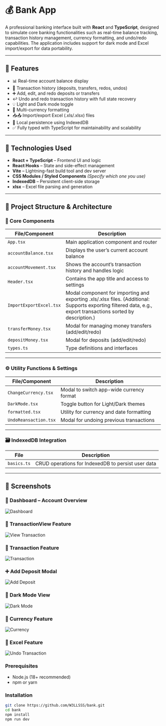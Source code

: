 # 💰 Bank App

A professional banking interface built with **React** and **TypeScript**, designed to simulate core banking functionalities such as real-time balance tracking, transaction history management, currency formatting, and undo/redo capabilities. The application includes support for dark mode and Excel import/export for data portability.

---

## 🚀 Features

- 📊 Real-time account balance display
- 🧾 Transaction history (deposits, transfers, redos, undos)
- ➕ Add, edit, and redo deposits or transfers
- ↩️ Undo and redo transaction history with full state recovery
- 💡 Light and Dark mode toggle
- 💱 Multi-currency formatting
- 📥📤 Import/export Excel (.xls/.xlsx) files
- 💾 Local persistence using IndexedDB
- ✅ Fully typed with TypeScript for maintainability and scalability

---

## 🧰 Technologies Used

- **React + TypeScript** – Frontend UI and logic
- **React Hooks** – State and side-effect management
- **Vite** – Lightning-fast build tool and dev server
- **CSS Modules / Styled Components** *(Specify which one you use)*
- **IndexedDB** – Persistent client-side storage
- **xlsx** – Excel file parsing and generation

---

## 🧱 Project Structure & Architecture

### 🔧 Core Components

| File/Component             | Description |
|---------------------------|-------------|
| `App.tsx`                 | Main application component and router |
| `accountBalance.tsx`      | Displays the user’s current account balance |
| `accountMovement.tsx`     | Shows the account’s transaction history and handles logic |
| `Header.tsx`              | Contains the app title and access to settings |
| `ImportExportExcel.tsx`   | Modal component for importing and exporting .xls/.xlsx files. (Additional: Supports exporting filtered data, e.g., export transactions sorted by description.)
| `transferMoney.tsx`       | Modal for managing money transfers (add/edit/redo) |
| `depositMoney.tsx`        | Modal for deposits (add/edit/redo) |
| `types.ts`                | Type definitions and interfaces |

---

### ⚙️ Utility Functions & Settings

| File/Component            | Description |
|--------------------------|-------------|
| `ChangeCurrency.tsx`     | Modal to switch app-wide currency format |
| `DarkMode.tsx`           | Toggle button for Light/Dark themes |
| `formatted.tsx`          | Utility for currency and date formatting |
| `UndoReansaction.tsx`    | Modal for undoing previous transactions |

---

### 🗃️ IndexedDB Integration

| File                     | Description |
|-------------------------|-------------|
| `basics.ts`             | CRUD operations for IndexedDB to persist user data |

---

## 📸 Screenshots

### 💼 Dashboard – Account Overview
![Dashboard](./src/screenshots/MainView.png)

### 🔁 TransactionView Feature
![View Transaction](./src/screenshots/ViewTransactions.png)

### 🔁 Transaction Feature
![Transaction](./src/screenshots/Transfer.png)

### ➕ Add Deposit Modal
![Add Deposit](./src/screenshots/Deposit.png)

### 🌙 Dark Mode View
![Dark Mode](./src/screenshots/DarkMode.png)

### 🔁 Currency Feature
![Currency](./src/screenshots/Currency.png)

### 🔁 Excel Feature
![Undo Transaction](./src/screenshots/Excel.png)



### Prerequisites

- Node.js (18+ recommended)
- npm or yarn

### Installation

```bash
git clone https://github.com/W3LLSSS/bank.git
cd bank
npm install
npm run dev
